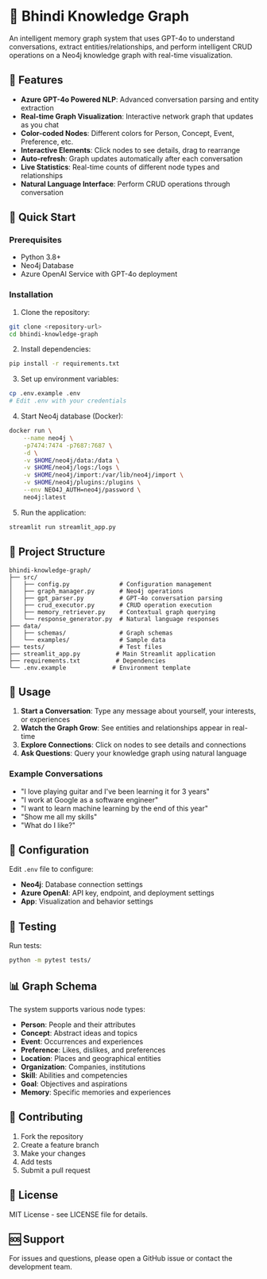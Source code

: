 # 🧠 Bhindi Knowledge Graph

An intelligent memory graph system that uses GPT-4o to understand conversations, extract entities/relationships, and perform intelligent CRUD operations on a Neo4j knowledge graph with real-time visualization.

## 🌟 Features

- **Azure GPT-4o Powered NLP**: Advanced conversation parsing and entity extraction
- **Real-time Graph Visualization**: Interactive network graph that updates as you chat
- **Color-coded Nodes**: Different colors for Person, Concept, Event, Preference, etc.
- **Interactive Elements**: Click nodes to see details, drag to rearrange
- **Auto-refresh**: Graph updates automatically after each conversation
- **Live Statistics**: Real-time counts of different node types and relationships
- **Natural Language Interface**: Perform CRUD operations through conversation

## 🚀 Quick Start

### Prerequisites

- Python 3.8+
- Neo4j Database
- Azure OpenAI Service with GPT-4o deployment

### Installation

1. Clone the repository:
```bash
git clone <repository-url>
cd bhindi-knowledge-graph
```

2. Install dependencies:
```bash
pip install -r requirements.txt
```

3. Set up environment variables:
```bash
cp .env.example .env
# Edit .env with your credentials
```

4. Start Neo4j database (Docker):
```bash
docker run \
    --name neo4j \
    -p7474:7474 -p7687:7687 \
    -d \
    -v $HOME/neo4j/data:/data \
    -v $HOME/neo4j/logs:/logs \
    -v $HOME/neo4j/import:/var/lib/neo4j/import \
    -v $HOME/neo4j/plugins:/plugins \
    --env NEO4J_AUTH=neo4j/password \
    neo4j:latest
```

5. Run the application:
```bash
streamlit run streamlit_app.py
```

## 📁 Project Structure

```
bhindi-knowledge-graph/
├── src/
│   ├── config.py              # Configuration management
│   ├── graph_manager.py       # Neo4j operations
│   ├── gpt_parser.py          # GPT-4o conversation parsing
│   ├── crud_executor.py       # CRUD operation execution
│   ├── memory_retriever.py    # Contextual graph querying
│   └── response_generator.py  # Natural language responses
├── data/
│   ├── schemas/               # Graph schemas
│   └── examples/              # Sample data
├── tests/                     # Test files
├── streamlit_app.py          # Main Streamlit application
├── requirements.txt          # Dependencies
└── .env.example             # Environment template
```

## 🎯 Usage

1. **Start a Conversation**: Type any message about yourself, your interests, or experiences
2. **Watch the Graph Grow**: See entities and relationships appear in real-time
3. **Explore Connections**: Click on nodes to see details and connections
4. **Ask Questions**: Query your knowledge graph using natural language

### Example Conversations

- "I love playing guitar and I've been learning it for 3 years"
- "I work at Google as a software engineer"
- "I want to learn machine learning by the end of this year"
- "Show me all my skills"
- "What do I like?"

## 🔧 Configuration

Edit `.env` file to configure:

- **Neo4j**: Database connection settings
- **Azure OpenAI**: API key, endpoint, and deployment settings
- **App**: Visualization and behavior settings

## 🧪 Testing

Run tests:
```bash
python -m pytest tests/
```

## 📊 Graph Schema

The system supports various node types:
- **Person**: People and their attributes
- **Concept**: Abstract ideas and topics
- **Event**: Occurrences and experiences
- **Preference**: Likes, dislikes, and preferences
- **Location**: Places and geographical entities
- **Organization**: Companies, institutions
- **Skill**: Abilities and competencies
- **Goal**: Objectives and aspirations
- **Memory**: Specific memories and experiences

## 🤝 Contributing

1. Fork the repository
2. Create a feature branch
3. Make your changes
4. Add tests
5. Submit a pull request

## 📄 License

MIT License - see LICENSE file for details.

## 🆘 Support

For issues and questions, please open a GitHub issue or contact the development team.
